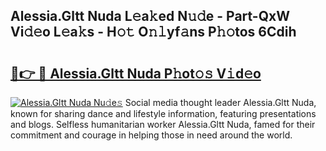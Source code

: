 ## Alessia.Gltt Nuda L𝚎a𝚔ed N𝚞𝚍e - Part-QxW Vi𝚍𝚎o L𝚎a𝚔s - H𝚘𝚝 O𝚗𝚕yf𝚊ns P𝚑𝚘tos 6Cdih

# <h2><a href="http://kf5f3fk.oniu.top/?m=Alessia.Gltt+Nuda">🔗👉 🔴 Alessia.Gltt Nuda P𝚑ot𝚘𝚜 V𝚒d𝚎o</a></h2>

[![Alessia.Gltt Nuda Nu𝚍e𝚜](https://i.imgur.com/0qMVB7G.gif)](http://kf5f3fk.oniu.top/?m=Alessia.Gltt+Nuda)
Social media thought leader Alessia.Gltt Nuda, known for sharing dance and lifestyle information, featuring presentations and blogs. Selfless humanitarian worker Alessia.Gltt Nuda, famed for their commitment and courage in helping those in need around the world.  
